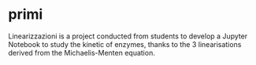 # primi
Linearizzazioni is a project conducted from students to develop a Jupyter Notebook to study the kinetic of enzymes, thanks to the 3 linearisations derived from the Michaelis-Menten equation.
